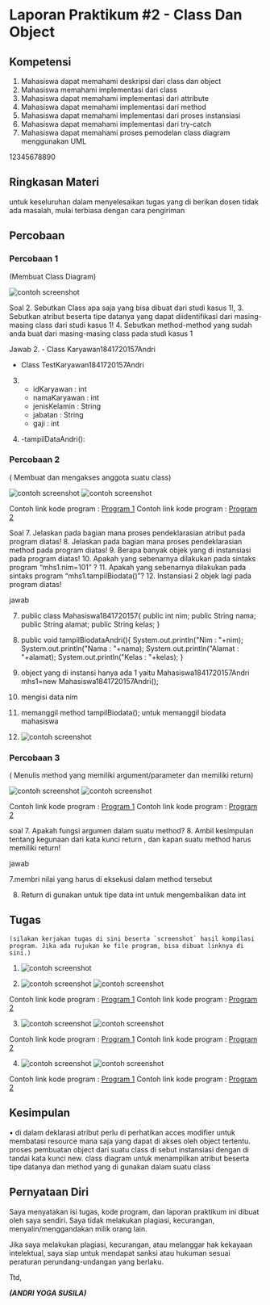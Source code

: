 # Laporan Praktikum #2 - Class Dan Object

## Kompetensi

1) Mahasiswa dapat memahami deskripsi dari class dan object
2) Mahasiswa memahami implementasi dari class
3) Mahasiswa dapat memahami implementasi dari attribute
4) Mahasiswa dapat memahami implementasi dari method
5) Mahasiswa dapat memahami implementasi dari proses instansiasi
6) Mahasiswa dapat memahami implementasi dari try-catch
7) Mahasiswa dapat memahami proses pemodelan class diagram menggunakan UML

12345678890

## Ringkasan Materi

untuk keseluruhan dalam menyelesaikan tugas yang di berikan dosen tidak ada masalah, mulai terbiasa dengan cara pengiriman 

## Percobaan

### Percobaan 1

(Membuat Class Diagram)


![contoh screenshot](img/Karyawan.PNG)

Soal
2. Sebutkan Class apa saja yang bisa dibuat dari studi kasus 1!,
3. Sebutkan atribut beserta tipe datanya yang dapat diidentifikasi dari masing-masing
class dari studi kasus 1!
4. Sebutkan method-method yang sudah anda buat dari masing-masing class pada studi
kasus 1

Jawab
2. - Class Karyawan1841720157Andri
   - Class TestKaryawan1841720157Andri

3. - idKaryawan : int
   - namaKaryawan : int
   - jenisKelamin : String
   - jabatan : String
   - gaji : int

4. -tampilDataAndri():



### Percobaan 2

( Membuat dan mengakses anggota suatu class)

![contoh screenshot](img/Mahasiswa1841720157Andri.PNG)
![contoh screenshot](img/TestMahasiswa1841720157Andri.PNG)

Contoh link kode program : [Program 1](../../src/2_Class_dan_Object/Mahasiswa1841720157Andri.java)
Contoh link kode program : [Program 2](../../src/2_Class_dan_Object/TestMahasiswa1841720157Andri.java)

Soal
7. Jelaskan pada bagian mana proses pendeklarasian atribut pada program diatas!
8. Jelaskan pada bagian mana proses pendeklarasian method pada program diatas!
9. Berapa banyak objek yang di instansiasi pada program diatas!
10. Apakah yang sebenarnya dilakukan pada sintaks program “mhs1.nim=101” ?
11. Apakah yang sebenarnya dilakukan pada sintaks program “mhs1.tampilBiodata()”? 
12. Instansiasi 2 objek lagi pada program diatas!

jawab

7. public class Mahasiswa1841720157{
    public int nim;
    public String nama;
    public String alamat;
    public String kelas;
}

8. public void  tampilBiodataAndri(){
    System.out.println("Nim    : "+nim);
    System.out.println("Nama    : "+nama);
    System.out.println("Alamat    : "+alamat);
    System.out.println("Kelas    : "+kelas);
}

9. object yang di instansi hanya ada 1 yaitu 
    Mahasiswa1841720157Andri mhs1=new Mahasiswa1841720157Andri();

10. mengisi data nim

11. memanggil method tampilBiodata(); untuk memanggil biodata mahasiswa

12. ![contoh screenshot](img/MahasiswaSoal.PNG)

### Percobaan 3

( Menulis method yang memiliki argument/parameter dan memiliki return)

![contoh screenshot](img/Barang1841720157Andri.PNG)
![contoh screenshot](img/TestBarang1841720157Andri.PNG)

Contoh link kode program : [Program 1](../../src/2_Class_dan_Object/Barang1841720157Andri.java)
Contoh link kode program : [Program 2](../../src/2_Class_dan_Object/TestBarang1841720157Andri.java)

soal
7. Apakah fungsi argumen dalam suatu method?
8. Ambil kesimpulan tentang kegunaan dari kata kunci return , dan kapan suatu method harus memiliki return!

jawab

7.membri nilai yang harus di eksekusi dalam method tersebut

8. Return di gunakan untuk tipe data int untuk mengembalikan data int


## Tugas
 
    (silakan kerjakan tugas di sini beserta `screenshot` hasil kompilasi program. Jika ada rujukan ke file program, bisa dibuat linknya di sini.)

1. ![contoh screenshot](img/DiagramPenyimpanan.jpg)


2. ![contoh screenshot](img/Sewa1841720157Andri.PNG)
   ![contoh screenshot](img/SewaDemo1841720157Andri.PNG)

Contoh link kode program : [Program 1](../../src/2_Class_dan_Object/Sewa1841720157Andri.java)
Contoh link kode program : [Program 2](../../src/2_Class_dan_Object/SewaDemo1841720157Andri.java)


3. ![contoh screenshot](img/Lingkaran1841720157Andri.PNG)
   ![contoh screenshot](img/LingkaranDemo1841720157Andri.PNG)

Contoh link kode program : [Program 1](../../src/2_Class_dan_Object/Sewa1841720157Andri.java)
Contoh link kode program : [Program 2](../../src/2_Class_dan_Object/SewaDemo1841720157Andri.java)


4. ![contoh screenshot](img/BarangDua1841720157Andri.PNG)
   ![contoh screenshot](img/BarangDuaDemo1841720157Andri.PNG)

Contoh link kode program : [Program 1](../../src/2_Class_dan_Object/BarangDua1841720157Andri.java)
Contoh link kode program : [Program 2](../../src/2_Class_dan_Object/BarangDuaDemo1841720157Andri.java)

## Kesimpulan

•	di dalam deklarasi atribut perlu  di perhatikan acces modifier untuk membatasi resource mana saja yang dapat di akses oleh object tertentu.
proses pembuatan object dari suatu class di sebut instansiasi dengan di tandai kata kunci new. class diagram untuk menampilkan atribut beserta tipe datanya dan method yang di gunakan dalam suatu class



## Pernyataan Diri

Saya menyatakan isi tugas, kode program, dan laporan praktikum ini dibuat oleh saya sendiri. Saya tidak melakukan plagiasi, kecurangan, menyalin/menggandakan milik orang lain.

Jika saya melakukan plagiasi, kecurangan, atau melanggar hak kekayaan intelektual, saya siap untuk mendapat sanksi atau hukuman sesuai peraturan perundang-undangan yang berlaku.

Ttd,

***(ANDRI YOGA SUSILA)***
